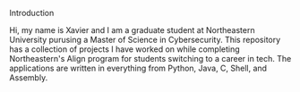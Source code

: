Introduction


Hi, my name is Xavier and I am a graduate student at Northeastern University purusing a Master of Science in Cybersecurity.
This repository has a collection of projects I have worked on while completing Northeastern's Align program
for students switching to a career in tech. The applications are written in everything from Python, Java, C, Shell, and Assembly.

